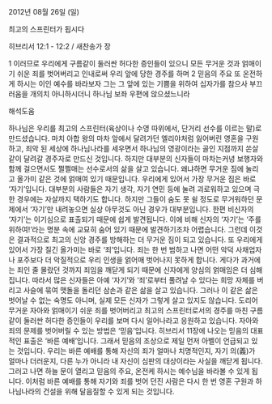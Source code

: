 2012년 08월 26일 (일)

최고의 스프린터가 됩시다



히브리서 12:1 - 12:2 / 새찬송가  장


1 이러므로 우리에게 구름같이 둘러싼 허다한 증인들이 있으니 모든 무거운 것과 얽매이기 쉬운 죄를 벗어버리고 인내로써 우리 앞에 당한 경주를 하며
2 믿음의 주요 또 온전하게 하시는 이인 예수를 바라보자 그는 그 앞에 있는 기쁨을 위하여 십자가를 참으사 부끄러움을 개의치 아니하시더니 하나님 보좌 우편에 앉으셨느니라

해석도움





하나님은 우리를 최고의 스프린터(육상이나 수영 따위에서, 단거리 선수를 이르는 말)로 만드셨습니다. 마치 아합 왕의 마차 앞에서 달려가던 엘리야처럼 잃어버린 영혼을 구원하고, 죄악 된 세상에 하나님나라를 세우면서 하나님의 영광이라는 골인 지점까지 쏜살같이 달려갈 경주자로 만드신 것입니다. 하지만 대부분의 신자들이 마차는커녕 보행자와 함께 걸으면서도 쩔쩔매는 선수로서의 삶을 살고 있습니다. 왜냐하면 무거운 짐에 눌리고 올가미 같은 것에 얽매여 있기 때문입니다.
우리에게 있어서 가장 무거운 짐은 바로 ‘자기’입니다. 대부분의 사람들은 자기 생각, 자기 연민 등에 눌려 괴로워하고 있으며 극한 경우에는 자살까지 택하기도 합니다. 하지만 그들이 숨도 못 쉴 정도로 무거워하던 문제에서 ‘자기’만 내려놓으면 실상 아무것도 아닌 경우가 대부분입니다. 한편 비신자의 ‘자기’는 이기심으로 표출되기 때문에 쉽게 발견됩니다. 이에 비해 신자의 ‘자기’는 ‘주를 위하여!’라는 명분 속에 교묘히 숨어 있기 때문에 발견하기조차 어렵습니다. 그런데 이것은 결과적으로 최고의 신앙 경주를 방해하는 더 무거운 짐이 되고 있습니다.
또 우리에게 있어서 가장 질긴 올가미는 바로 ‘죄’입니다. 죄는 한 번 범하고 나면 어떤 악덕 사채업자나 포주보다 더 악질적으로 우리 인생을 얽어매 벗어나지 못하게 합니다. 게다가 과거에는 죄인 줄 몰랐던 것까지 죄임을 깨닫게 되기 때문에 신자에게 양심의 얽매임은 더 심해집니다.
따라서 많은 신자들은 아예 ‘자기’와 ‘죄’로부터 풀려날 수 있다는 희망 자체를 버리고 사슬에 묶여 맷돌을 돌리던 삼손과 같은 삶을 살고 있습니다. 그러나 이 같은 삶은 벗어날 수 없는 숙명도 아니며, 실제 모든 신자가 그렇게 살고 있지도 않습니다. 도리어 무거운 자아와 얽매이기 쉬운 죄를 벗어버리고 최고의 스프린터로서의 경주를 마친 구름같이 둘러싼 허다한 증인들이 우리를 보며 다시 일어나라고 응원하고 있습니다.
자아와 죄의 문제를 벗어버릴 수 있는 방법은 ‘믿음’입니다. 히브리서 11장에 나오는 믿음의 대표적인 표출은 ‘바른 예배’입니다. 그래서 믿음의 조상으로 제일 먼저 아벨이 언급되고 있는 것입니다. 우리는 바른 예배를 통해 자신의 죄가 얼마나 치명적인지, 자기 의(義)가 얼마나 더러운지, 다른 누가 아니라 내 자신이 심판의 대상이라는 사실을 깨닫게 됩니다. 그러고 나면 하늘 문이 열리고 믿음의 주요, 온전케 하시는 예수님을 바라볼 수 있게 됩니다. 이처럼 바른 예배를 통해 자기와 죄를 벗어 던진 사람은 다시 한 번 영혼 구원과 하나님나라의 건설을 위해 달음질할 수 있게 되는 것입니다.